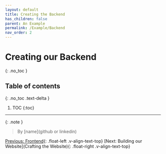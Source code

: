 ```yaml
---
layout: default
title: Creating the Backend
has_children: false
parent: An Example
permalink: /Example/Backend
nav_order: 2
---
```


# Creating our Backend
{: .no_toc }

## Table of contents
{: .no_toc .text-delta }

1. TOC
{:toc}

---

{: .note }
> By [name](github or linkedin)

[Previous: Frontend](Frontend){: .float-left .v-align-text-top}
[Next: Building our Website](Crafting the Website){: .float-right .v-align-text-top}
